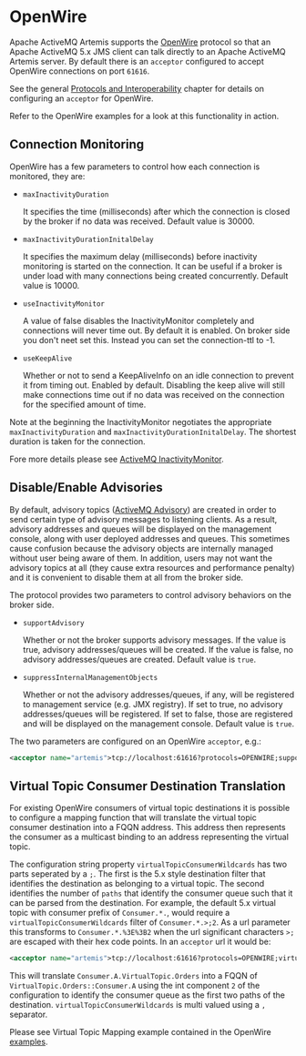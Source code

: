 # OpenWire

Apache ActiveMQ Artemis supports the
[OpenWire](http://activemq.apache.org/openwire.html) protocol so that an Apache
ActiveMQ 5.x JMS client can talk directly to an Apache ActiveMQ Artemis server.
By default there is an `acceptor` configured to accept OpenWire connections on
port `61616`.

See the general [Protocols and Interoperability](protocols-interoperability.md)
chapter for details on configuring an `acceptor` for OpenWire.

Refer to the OpenWire examples for a look at this functionality in action.

## Connection Monitoring

OpenWire has a few parameters to control how each connection is monitored, they
are:

- `maxInactivityDuration`

  It specifies the time (milliseconds) after which the connection is closed by
  the broker if no data was received.  Default value is 30000.

- `maxInactivityDurationInitalDelay`

  It specifies the maximum delay (milliseconds) before inactivity monitoring is
  started on the connection. It can be useful if a broker is under load with many
  connections being created concurrently. Default value is 10000.

- `useInactivityMonitor`

  A value of false disables the InactivityMonitor completely and connections
  will never time out. By default it is enabled. On broker side you don't neet
  set this. Instead you can set the connection-ttl to -1.

- `useKeepAlive`

  Whether or not to send a KeepAliveInfo on an idle connection to prevent it
  from timing out. Enabled by default.  Disabling the keep alive will still make
  connections time out if no data was received on the connection for the
  specified amount of time.

Note at the beginning the InactivityMonitor negotiates the appropriate
`maxInactivityDuration` and `maxInactivityDurationInitalDelay`. The shortest
duration is taken for the connection.

Fore more details please see [ActiveMQ
InactivityMonitor](http://activemq.apache.org/activemq-inactivitymonitor.html).

## Disable/Enable Advisories

By default, advisory topics ([ActiveMQ
Advisory](http://activemq.apache.org/advisory-message.html)) are created in
order to send certain type of advisory messages to listening clients. As a
result, advisory addresses and queues will be displayed on the management
console, along with user deployed addresses and queues. This sometimes cause
confusion because the advisory objects are internally managed without user
being aware of them. In addition, users may not want the advisory topics at all
(they cause extra resources and performance penalty) and it is convenient to
disable them at all from the broker side.

The protocol provides two parameters to control advisory behaviors on the
broker side.

- `supportAdvisory`

  Whether or not the broker supports advisory messages. If the value is true,
  advisory addresses/queues will be created.  If the value is false, no advisory
  addresses/queues are created. Default value is `true`. 

- `suppressInternalManagementObjects`

  Whether or not the advisory addresses/queues, if any, will be registered to
  management service (e.g. JMX registry). If set to true, no advisory
  addresses/queues will be registered. If set to false, those are registered and
  will be displayed on the management console. Default value is `true`.

The two parameters are configured on an OpenWire `acceptor`, e.g.:

```xml
<acceptor name="artemis">tcp://localhost:61616?protocols=OPENWIRE;supportAdvisory=true;suppressInternalManagementObjects=false</acceptor>
```

## Virtual Topic Consumer Destination Translation

For existing OpenWire consumers of virtual topic destinations it is possible to
configure a mapping function that will translate the virtual topic consumer
destination into a FQQN address. This address then represents the consumer as a
multicast binding to an address representing the virtual topic. 

The configuration string property `virtualTopicConsumerWildcards` has two parts
seperated by a `;`. The first is the 5.x style destination filter that
identifies the destination as belonging to a virtual topic. The second
identifies the number of `paths` that identify the consumer queue such that it
can be parsed from the destination. For example, the default 5.x virtual topic
with consumer prefix of `Consumer.*.`, would require a
`virtualTopicConsumerWildcards` filter of `Consumer.*.>;2`. As a url parameter
this transforms to `Consumer.*.%3E%3B2` when the url significant characters
`>;` are escaped with their hex code points. In an `acceptor` url it would be:

```xml
<acceptor name="artemis">tcp://localhost:61616?protocols=OPENWIRE;virtualTopicConsumerWildcards=Consumer.*.%3E%3B2</acceptor>
```

This will translate `Consumer.A.VirtualTopic.Orders` into a FQQN of
`VirtualTopic.Orders::Consumer.A` using the int component `2` of the
configuration to identify the consumer queue as the first two paths of the
destination.  `virtualTopicConsumerWildcards` is multi valued using a `,`
separator.

Please see Virtual Topic Mapping example contained in the OpenWire
[examples](examples.md).